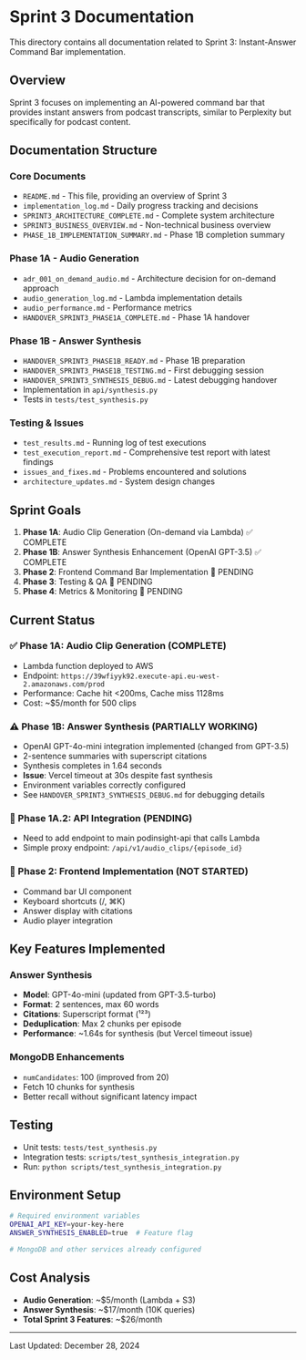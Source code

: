 # Sprint 3 Documentation

This directory contains all documentation related to Sprint 3: Instant-Answer Command Bar implementation.

## Overview
Sprint 3 focuses on implementing an AI-powered command bar that provides instant answers from podcast transcripts, similar to Perplexity but specifically for podcast content.

## Documentation Structure

### Core Documents
- `README.md` - This file, providing an overview of Sprint 3
- `implementation_log.md` - Daily progress tracking and decisions
- `SPRINT3_ARCHITECTURE_COMPLETE.md` - Complete system architecture
- `SPRINT3_BUSINESS_OVERVIEW.md` - Non-technical business overview
- `PHASE_1B_IMPLEMENTATION_SUMMARY.md` - Phase 1B completion summary

### Phase 1A - Audio Generation
- `adr_001_on_demand_audio.md` - Architecture decision for on-demand approach
- `audio_generation_log.md` - Lambda implementation details
- `audio_performance.md` - Performance metrics
- `HANDOVER_SPRINT3_PHASE1A_COMPLETE.md` - Phase 1A handover

### Phase 1B - Answer Synthesis
- `HANDOVER_SPRINT3_PHASE1B_READY.md` - Phase 1B preparation
- `HANDOVER_SPRINT3_PHASE1B_TESTING.md` - First debugging session
- `HANDOVER_SPRINT3_SYNTHESIS_DEBUG.md` - Latest debugging handover
- Implementation in `api/synthesis.py`
- Tests in `tests/test_synthesis.py`

### Testing & Issues
- `test_results.md` - Running log of test executions
- `test_execution_report.md` - Comprehensive test report with latest findings
- `issues_and_fixes.md` - Problems encountered and solutions
- `architecture_updates.md` - System design changes

## Sprint Goals

1. **Phase 1A**: Audio Clip Generation (On-demand via Lambda) ✅ COMPLETE
2. **Phase 1B**: Answer Synthesis Enhancement (OpenAI GPT-3.5) ✅ COMPLETE
3. **Phase 2**: Frontend Command Bar Implementation 🔲 PENDING
4. **Phase 3**: Testing & QA 🔲 PENDING
5. **Phase 4**: Metrics & Monitoring 🔲 PENDING

## Current Status

### ✅ Phase 1A: Audio Clip Generation (COMPLETE)
- Lambda function deployed to AWS
- Endpoint: `https://39wfiyyk92.execute-api.eu-west-2.amazonaws.com/prod`
- Performance: Cache hit <200ms, Cache miss 1128ms
- Cost: ~$5/month for 500 clips

### ⚠️ Phase 1B: Answer Synthesis (PARTIALLY WORKING)
- OpenAI GPT-4o-mini integration implemented (changed from GPT-3.5)
- 2-sentence summaries with superscript citations
- Synthesis completes in 1.64 seconds
- **Issue**: Vercel timeout at 30s despite fast synthesis
- Environment variables correctly configured
- See `HANDOVER_SPRINT3_SYNTHESIS_DEBUG.md` for debugging details

### 🔲 Phase 1A.2: API Integration (PENDING)
- Need to add endpoint to main podinsight-api that calls Lambda
- Simple proxy endpoint: `/api/v1/audio_clips/{episode_id}`

### 🔲 Phase 2: Frontend Implementation (NOT STARTED)
- Command bar UI component
- Keyboard shortcuts (/, ⌘K)
- Answer display with citations
- Audio player integration

## Key Features Implemented

### Answer Synthesis
- **Model**: GPT-4o-mini (updated from GPT-3.5-turbo)
- **Format**: 2 sentences, max 60 words
- **Citations**: Superscript format (¹²³)
- **Deduplication**: Max 2 chunks per episode
- **Performance**: ~1.64s for synthesis (but Vercel timeout issue)

### MongoDB Enhancements
- `numCandidates`: 100 (improved from 20)
- Fetch 10 chunks for synthesis
- Better recall without significant latency impact

## Testing
- Unit tests: `tests/test_synthesis.py`
- Integration tests: `scripts/test_synthesis_integration.py`
- Run: `python scripts/test_synthesis_integration.py`

## Environment Setup
```bash
# Required environment variables
OPENAI_API_KEY=your-key-here
ANSWER_SYNTHESIS_ENABLED=true  # Feature flag

# MongoDB and other services already configured
```

## Cost Analysis
- **Audio Generation**: ~$5/month (Lambda + S3)
- **Answer Synthesis**: ~$17/month (10K queries)
- **Total Sprint 3 Features**: ~$26/month

---
Last Updated: December 28, 2024
